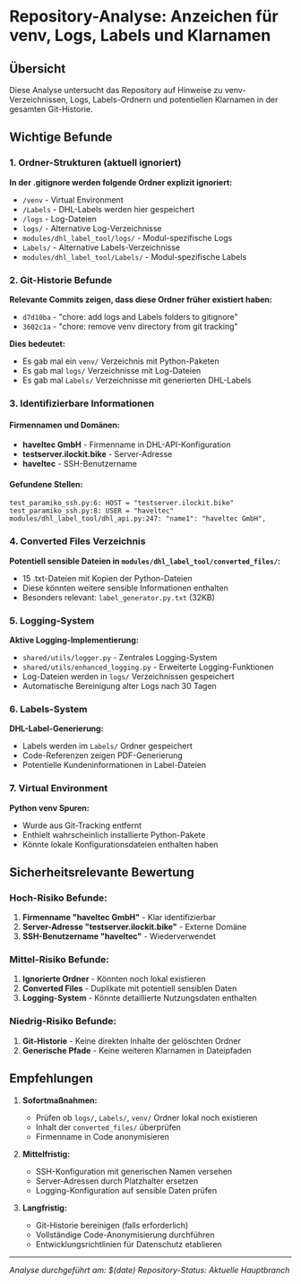 # Repository-Analyse: Anzeichen für venv, Logs, Labels und Klarnamen

## Übersicht
Diese Analyse untersucht das Repository auf Hinweise zu venv-Verzeichnissen, Logs, Labels-Ordnern und potentiellen Klarnamen in der gesamten Git-Historie.

## Wichtige Befunde

### 1. Ordner-Strukturen (aktuell ignoriert)
**In der .gitignore werden folgende Ordner explizit ignoriert:**
- `/venv` - Virtual Environment
- `/Labels` - DHL-Labels werden hier gespeichert
- `/logs` - Log-Dateien
- `logs/` - Alternative Log-Verzeichnisse
- `modules/dhl_label_tool/logs/` - Modul-spezifische Logs
- `Labels/` - Alternative Labels-Verzeichnisse
- `modules/dhl_label_tool/Labels/` - Modul-spezifische Labels

### 2. Git-Historie Befunde
**Relevante Commits zeigen, dass diese Ordner früher existiert haben:**
- `d7d10ba` - "chore: add logs and Labels folders to gitignore"
- `3602c1a` - "chore: remove venv directory from git tracking"

**Dies bedeutet:**
- Es gab mal ein `venv/` Verzeichnis mit Python-Paketen
- Es gab mal `logs/` Verzeichnisse mit Log-Dateien
- Es gab mal `Labels/` Verzeichnisse mit generierten DHL-Labels

### 3. Identifizierbare Informationen

#### Firmennamen und Domänen:
- **haveltec GmbH** - Firmenname in DHL-API-Konfiguration
- **testserver.ilockit.bike** - Server-Adresse
- **haveltec** - SSH-Benutzername

#### Gefundene Stellen:
```
test_paramiko_ssh.py:6: HOST = "testserver.ilockit.bike"
test_paramiko_ssh.py:8: USER = "haveltec"
modules/dhl_label_tool/dhl_api.py:247: "name1": "haveltec GmbH",
```

### 4. Converted Files Verzeichnis
**Potentiell sensible Dateien in `modules/dhl_label_tool/converted_files/`:**
- 15 .txt-Dateien mit Kopien der Python-Dateien
- Diese könnten weitere sensible Informationen enthalten
- Besonders relevant: `label_generator.py.txt` (32KB)

### 5. Logging-System
**Aktive Logging-Implementierung:**
- `shared/utils/logger.py` - Zentrales Logging-System
- `shared/utils/enhanced_logging.py` - Erweiterte Logging-Funktionen
- Log-Dateien werden in `logs/` Verzeichnissen gespeichert
- Automatische Bereinigung alter Logs nach 30 Tagen

### 6. Labels-System
**DHL-Label-Generierung:**
- Labels werden im `Labels/` Ordner gespeichert
- Code-Referenzen zeigen PDF-Generierung
- Potentielle Kundeninformationen in Label-Dateien

### 7. Virtual Environment
**Python venv Spuren:**
- Wurde aus Git-Tracking entfernt
- Enthielt wahrscheinlich installierte Python-Pakete
- Könnte lokale Konfigurationsdateien enthalten haben

## Sicherheitsrelevante Bewertung

### Hoch-Risiko Befunde:
1. **Firmenname "haveltec GmbH"** - Klar identifizierbar
2. **Server-Adresse "testserver.ilockit.bike"** - Externe Domäne
3. **SSH-Benutzername "haveltec"** - Wiederverwendet

### Mittel-Risiko Befunde:
1. **Ignorierte Ordner** - Könnten noch lokal existieren
2. **Converted Files** - Duplikate mit potentiell sensiblen Daten
3. **Logging-System** - Könnte detaillierte Nutzungsdaten enthalten

### Niedrig-Risiko Befunde:
1. **Git-Historie** - Keine direkten Inhalte der gelöschten Ordner
2. **Generische Pfade** - Keine weiteren Klarnamen in Dateipfaden

## Empfehlungen

1. **Sofortmaßnahmen:**
   - Prüfen ob `logs/`, `Labels/`, `venv/` Ordner lokal noch existieren
   - Inhalt der `converted_files/` überprüfen
   - Firmenname in Code anonymisieren

2. **Mittelfristig:**
   - SSH-Konfiguration mit generischen Namen versehen
   - Server-Adressen durch Platzhalter ersetzen
   - Logging-Konfiguration auf sensible Daten prüfen

3. **Langfristig:**
   - Git-Historie bereinigen (falls erforderlich)
   - Vollständige Code-Anonymisierung durchführen
   - Entwicklungsrichtlinien für Datenschutz etablieren

---
*Analyse durchgeführt am: $(date)*
*Repository-Status: Aktuelle Hauptbranch*